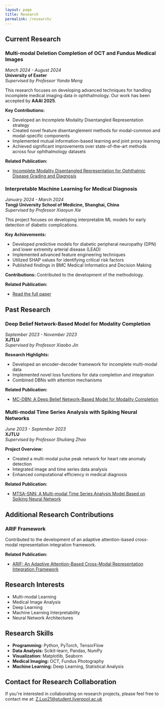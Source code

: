 ```yaml
---
layout: page
title: Research
permalink: /research/
---
```


## Current Research

### Multi-modal Deletion Completion of OCT and Fundus Medical Images
*March 2024 - August 2024*  
**University of Exeter**  
*Supervised by Professor Yanda Meng*

This research focuses on developing advanced techniques for handling incomplete medical imaging data in ophthalmology. Our work has been accepted by **AAAI 2025**.

**Key Contributions:**
- Developed an Incomplete Modality Disentangled Representation strategy
- Created novel feature disentanglement methods for modal-common and modal-specific components
- Implemented mutual information-based learning and joint proxy learning
- Achieved significant improvements over state-of-the-art methods across four ophthalmology datasets

**Related Publication:**
- [Incomplete Modality Disentangled Representation for Ophthalmic Disease Grading and Diagnosis](https://openreview.net/forum?id=IlJw8PAYYS)

### Interpretable Machine Learning for Medical Diagnosis
*January 2024 - March 2024*  
**Tongji University School of Medicine, Shanghai, China**  
*Supervised by Professor Xiaoyun Xie*

This project focuses on developing interpretable ML models for early detection of diabetic complications.

**Key Achievements:**
- Developed predictive models for diabetic peripheral neuropathy (DPN) and lower extremity arterial disease (LEAD)
- Implemented advanced feature engineering techniques
- Utilized SHAP values for identifying critical risk factors
- Published findings in BMC Medical Informatics and Decision Making

**Contributions:**
Contributed to the development of the methodology.

**Related Publication:**
- [Read the full paper](https://link.springer.com/article/10.1186/s12911-024-02595-z)

## Past Research

### Deep Belief Network-Based Model for Modality Completion
*September 2023 - November 2023*  
**XJTLU**  
*Supervised by Professor Xiaobo Jin*

**Research Highlights:**
- Developed an encoder-decoder framework for incomplete multi-modal data
- Implemented novel loss functions for data completion and integration
- Combined DBNs with attention mechanisms

**Related Publication:**
- [MC-DBN: A Deep Belief Network-Based Model for Modality Completion](https://www.arxiv.org/abs/2402.09782)

### Multi-modal Time Series Analysis with Spiking Neural Networks
*June 2023 - September 2023*  
**XJTLU**  
*Supervised by Professor Shuliang Zhao*

**Project Overview:**
- Created a multi-modal pulse peak network for heart rate anomaly detection
- Integrated image and time series data analysis
- Enhanced computational efficiency in medical diagnosis

**Related Publication:**
- [MTSA-SNN: A Multi-modal Time Series Analysis Model Based on Spiking Neural Network](https://arxiv.org/abs/2402.05423)

## Additional Research Contributions

### ARIF Framework
Contributed to the development of an adaptive attention-based cross-modal representation integration framework.

**Related Publication:**
- [ARIF: An Adaptive Attention-Based Cross-Modal Representation Integration Framework](https://link.springer.com/chapter/10.1007/978-3-031-72347-6_1)

## Research Interests
- Multi-modal Learning
- Medical Image Analysis
- Deep Learning
- Machine Learning Interpretability
- Neural Network Architectures

## Research Skills
- **Programming:** Python, PyTorch, TensorFlow
- **Data Analysis:** Scikit-learn, Pandas, NumPy
- **Visualization:** Matplotlib, Seaborn
- **Medical Imaging:** OCT, Fundus Photography
- **Machine Learning:** Deep Learning, Statistical Analysis

## Contact for Research Collaboration
If you're interested in collaborating on research projects, please feel free to contact me at:
[Z.Luo21@student.liverpool.ac.uk](mailto:Z.Luo21@student.liverpool.ac.uk) 